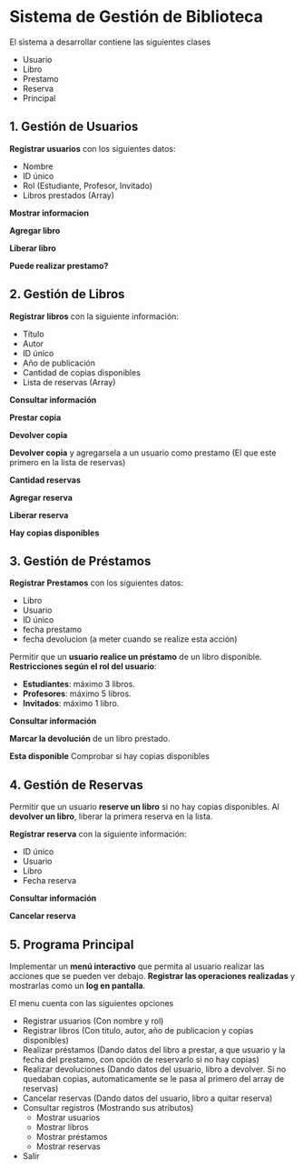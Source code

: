 # Sistema de Gestión de Biblioteca

El sistema a desarrollar contiene las siguientes clases
  - Usuario
  - Libro
  - Prestamo
  - Reserva
  - Principal

## 1. **Gestión de Usuarios**
**Registrar usuarios** con los siguientes datos:
  - Nombre
  - ID único
  - Rol (Estudiante, Profesor, Invitado)
  - Libros prestados (Array)

**Mostrar informacion**

**Agregar libro**

**Liberar libro**

**Puede realizar prestamo?**


## 2. **Gestión de Libros**
**Registrar libros** con la siguiente información:
  - Título
  - Autor
  - ID único
  - Año de publicación
  - Cantidad de copias disponibles
  - Lista de reservas (Array)
  
**Consultar información**
  
**Prestar copia**

**Devolver copia**

**Devolver copia** y agregarsela a un usuario como prestamo (El que este primero en la lista de reservas)

**Cantidad reservas**

**Agregar reserva**

**Liberar reserva**

**Hay copias disponibles**


## 3. **Gestión de Préstamos**
**Registrar Prestamos** con los siguientes datos:
  - Libro
  - Usuario
  - ID único
  - fecha prestamo
  - fecha devolucion (a meter cuando se realize esta acción)

Permitir que un **usuario realice un préstamo** de un libro disponible.
**Restricciones según el rol del usuario**:
  - **Estudiantes**: máximo 3 libros.
  - **Profesores**: máximo 5 libros.
  - **Invitados**: máximo 1 libro.

**Consultar información**
  
**Marcar la devolución** de un libro prestado.

**Esta disponible** Comprobar si hay copias disponibles

## 4. **Gestión de Reservas**
Permitir que un usuario **reserve un libro** si no hay copias disponibles.
Al **devolver un libro**, liberar la primera reserva en la lista.

**Registrar reserva** con la siguiente información:
  - ID único
  - Usuario
  - Libro
  - Fecha reserva
  
**Consultar información**
  
**Cancelar reserva**


## 5. **Programa Principal**
Implementar un **menú interactivo** que permita al usuario realizar las acciones que se pueden ver debajo.
**Registrar las operaciones realizadas** y mostrarlas como un **log en pantalla**.

El menu cuenta con las siguientes opciones

- Registrar usuarios (Con nombre y rol)
- Registrar libros (Con titulo, autor, año de publicacion y copias disponibles)
- Realizar préstamos (Dando datos del libro a prestar, a que usuario y la fecha del prestamo, con opción de reservarlo si no hay copias)
- Realizar devoluciones (Dando datos del usuario, libro a devolver. Si no quedaban copias, automaticamente se le pasa al primero del array de reservas)
- Cancelar reservas (Dando datos del usuario, libro a quitar reserva)
- Consultar registros (Mostrando sus atributos)
  - Mostrar usuarios
  - Mostrar libros
  - Mostrar préstamos
  - Mostrar reservas
- Salir
